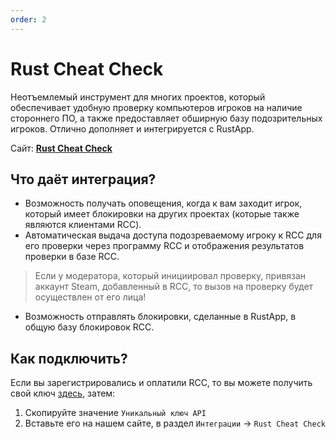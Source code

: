 ```yaml
---
order: 2
---
```


# Rust Cheat Check
Неотъемлемый инструмент для многих проектов, который обеспечивает удобную проверку компьютеров игроков на наличие стороннего ПО, а также предоставляет обширную базу подозрительных игроков. Отлично дополняет и интегрируется с RustApp. 

Сайт: **[Rust Cheat Check](https://rustcheatcheck.ru/)**

## Что даёт интеграция?

* Возможность получать оповещения, когда к вам заходит игрок, который имеет блокировки на других проектах (которые также являются клиентами RCC).
* Автоматическая выдача доступа подозреваемому игроку к RCC для его проверки через программу RCC и отображения результатов проверки в базе RCC.
> Если у модератора, который инициировал проверку, привязан аккаунт Steam, добавленный в RCC, то вызов на проверку будет осуществлен от его лица!
* Возможность отправлять блокировки, сделанные в RustApp, в общую базу блокировок RCC.

## Как подключить?
Если вы зарегистрировались и оплатили RCC, то вы можете получить свой ключ [здесь](https://rustcheatcheck.ru/panel/getapi), затем:  
1. Скопируйте значение `Уникальный ключ API` 
2. Вставьте его на нашем сайте, в раздел `Интеграции` -> `Rust Cheat Check`

